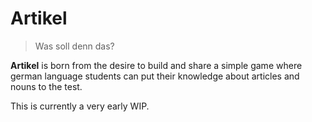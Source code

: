 # Artikel

> Was soll denn das?

**Artikel** is born from the desire to build and share a simple game where german language students can put their knowledge about articles and nouns to the test.

This is currently a very early WIP.
